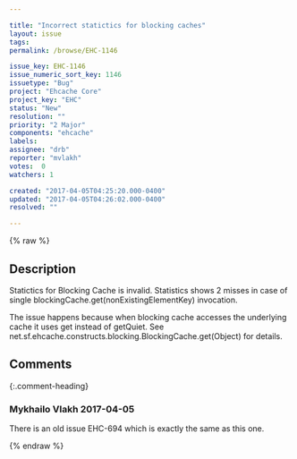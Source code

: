 ```yaml
---

title: "Incorrect statictics for blocking caches"
layout: issue
tags: 
permalink: /browse/EHC-1146

issue_key: EHC-1146
issue_numeric_sort_key: 1146
issuetype: "Bug"
project: "Ehcache Core"
project_key: "EHC"
status: "New"
resolution: ""
priority: "2 Major"
components: "ehcache"
labels: 
assignee: "drb"
reporter: "mvlakh"
votes:  0
watchers: 1

created: "2017-04-05T04:25:20.000-0400"
updated: "2017-04-05T04:26:02.000-0400"
resolved: ""

---
```




{% raw %}



## Description

<div markdown="1" class="description">

Statictics for Blocking Cache is invalid.
Statistics shows 2 misses in case of single blockingCache.get(nonExistingElementKey) invocation.

The issue happens because when blocking cache accesses the underlying cache it uses get instead of getQuiet. See net.sf.ehcache.constructs.blocking.BlockingCache.get(Object) for details.

</div>

## Comments


{:.comment-heading}
### **Mykhailo Vlakh** <span class="date">2017-04-05</span>

<div markdown="1" class="comment">

There is an old issue EHC-694 which is exactly the same as this one.

</div>



{% endraw %}
